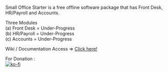 Small Office Starter is a free offline software package that has Front Desk, HR/Payroll and Accounts.

Three Modules <br>
(a) Front Desk = Under-Progress <br>
(b) HR/Payroll = Under-Progress <br>
(c) Accounts = Under-Progress <br>

Wiki / Documentation Access => <a href="">Click here!</a>

For Donation : <br>
[![ko-fi](https://www.ko-fi.com/img/githubbutton_sm.svg)](https://ko-fi.com/ashumeow)

